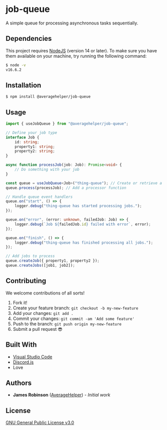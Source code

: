 # job-queue

A simple queue for processing asynchronous tasks sequentially.

## Dependencies

This project requires [NodeJS](https://nodejs.org/) (version 14 or later).
To make sure you have them available on your machine,
try running the following command:

```sh
$ node -v
v16.6.2
```

## Installation

```sh
$ npm install @averagehelper/job-queue
```

## Usage

```ts
import { useJobQueue } from "@averagehelper/job-queue";

// Define your job type
interface Job {
	id: string;
	property1: string;
	property2: string;
}

async function processJob(job: Job): Promise<void> {
	// Do something with your job
}

const queue = useJobQueue<Job>("thing-queue"); // Create or retrieve a job queue
queue.process(processJob); // Add a processor function

// Handle queue event handlers
queue.on("start", () => {
	logger.debug("thing-queue has started processing jobs.");
});

queue.on("error", (error: unknown, failedJob: Job) => {
	logger.debug(`Job ${failedJob.id} failed with error`, error);
});

queue.on("finish", () => {
	logger.debug("thing-queue has finished processing all jobs.");
});

// Add jobs to process
queue.createJob({ property1, property2 });
queue.createJobs([job1, job2]);
```

## Contributing

We welcome contributions of all sorts!

1.  Fork it!
2.  Create your feature branch: `git checkout -b my-new-feature`
3.  Add your changes: `git add .`
4.  Commit your changes: `git commit -am 'Add some feature'`
5.  Push to the branch: `git push origin my-new-feature`
6.  Submit a pull request :sunglasses:

## Built With

- [Visual Studio Code](https://code.visualstudio.com/)
- [Discord.js](https://discord.js.org/)
- Love

## Authors

- **James Robinson** ([AverageHelper](https://github.com/AverageHelper)) - _Initial work_

## License

[GNU General Public License v3.0](LICENSE)
